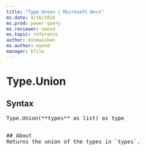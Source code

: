 ```yaml
---
title: "Type.Union | Microsoft Docs"
ms.date: 4/16/2018
ms.prod: power-query
ms.reviewer: owend
ms.topic: reference
author: minewiskan
ms.author: owend
manager: kfile
---
```

# Type.Union

## Syntax

<pre>
Type.Union(**types** as list) as type
</pre>

<pre>

## About
Returns the union of the types in `types`.

